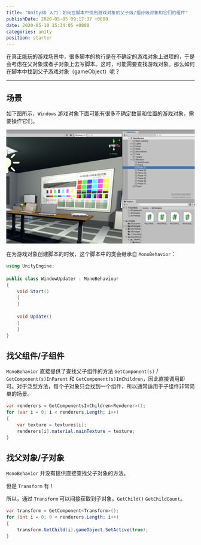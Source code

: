 ```yaml
---
title: "Unity3D 入门：如何在脚本中找到游戏对象的父子级/祖孙级对象和它们的组件"
publishDate: 2020-05-05 09:17:37 +0800
date: 2020-05-10 15:34:05 +0800
categories: unity
position: starter
---
```


在真正能玩的游戏场景中，很多脚本的执行是在不确定的游戏对象上进项的，于是会考虑在父对象或者子对象上去写脚本。这时，可能需要查找游戏对象。那么如何在脚本中找到父子游戏对象（gameObject）呢？

---

<div id="toc"></div>

## 场景

如下图所示，`Windows` 游戏对象下面可能有很多不确定数量和位置的游戏对象，需要操作它们。

![游戏场景](/static/posts/2020-05-10-15-16-04.png)

在为游戏对象创建脚本的时候，这个脚本中的类会继承自 `MonoBehavior`：

```csharp
using UnityEngine;

public class WindowUpdater : MonoBehaviour
{
    void Start()
    {
    }

    void Update()
    {
    }
}
```

## 找父组件/子组件

`MonoBehavior` 直接提供了查找父子组件的方法 `GetComponent(s)` / `GetComponent(s)InParent` 和 `GetComponent(s)InChildren`，因此直接调用即可。对于泛型方法，每个子对象只会找到一个组件，所以通常适用于子组件非常简单的场景。

```csharp
var renderers = GetComponentsInChildren<Renderer>();
for (var i = 0; i < renderers.Length; i++)
{
    var texture = textures[i];
    renderers[i].material.mainTexture = texture;
}
```

## 找父对象/子对象

`MonoBehavior` 并没有提供直接查找父子对象的方法。

但是 `Transform` 有！

所以，通过 `Transform` 可以间接获取到子对象。`GetChild()` `GetChildCount`。

```csharp
var transform = GetComponent<Transform>();
for (int i = 0; 0 < renderers.Length; i++)
{
    transform.GetChild(i).gameObject.SetActive(true);
}
```
